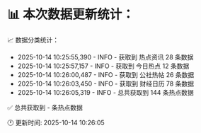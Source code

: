 📊 本次数据更新统计：
==========================

📈 数据分类统计：
- 2025-10-14 10:25:55,390 - INFO - 获取到 热点资讯 28 条数据
- 2025-10-14 10:25:57,157 - INFO - 获取到 今日热点 12 条数据
- 2025-10-14 10:26:00,487 - INFO - 获取到 公社热帖 26 条数据
- 2025-10-14 10:26:03,450 - INFO - 获取到 财经日历 78 条数据
- 2025-10-14 10:26:05,319 - INFO - 总共获取到 144 条热点数据

✅ 总共获取到 - 条热点数据

🕐 更新时间: 2025-10-14 10:26:05
